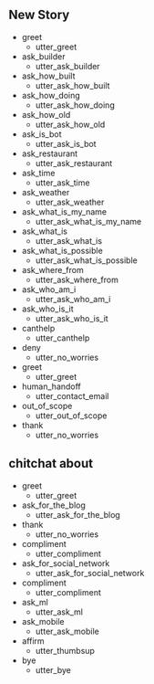 ## New Story

* greet
    - utter_greet
* ask_builder
    - utter_ask_builder
* ask_how_built
    - utter_ask_how_built
* ask_how_doing
    - utter_ask_how_doing
* ask_how_old
    - utter_ask_how_old
* ask_is_bot
    - utter_ask_is_bot
* ask_restaurant
    - utter_ask_restaurant
* ask_time
    - utter_ask_time
* ask_weather
    - utter_ask_weather
* ask_what_is_my_name
    - utter_ask_what_is_my_name
* ask_what_is
    - utter_ask_what_is
* ask_what_is_possible
    - utter_ask_what_is_possible
* ask_where_from
    - utter_ask_where_from
* ask_who_am_i
    - utter_ask_who_am_i
* ask_who_is_it
    - utter_ask_who_is_it
* canthelp
    - utter_canthelp
* deny
    - utter_no_worries
* greet
    - utter_greet
* human_handoff
    - utter_contact_email
* out_of_scope
    - utter_out_of_scope
* thank
    - utter_no_worries

## chitchat about 

* greet
    - utter_greet
* ask_for_the_blog
    - utter_ask_for_the_blog
* thank
    - utter_no_worries
* compliment
    - utter_compliment
* ask_for_social_network
    - utter_ask_for_social_network
* compliment
    - utter_compliment
* ask_ml
    - utter_ask_ml
* ask_mobile
    - utter_ask_mobile
* affirm
    - utter_thumbsup
* bye
    - utter_bye
